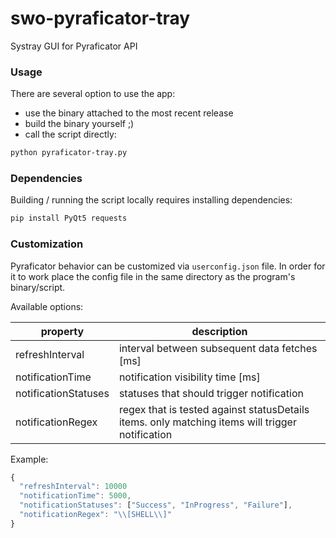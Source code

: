 # swo-pyraficator-tray
Systray GUI for Pyraficator API

### Usage
There are several option to use the app:
 - use the binary attached to the most recent release
 - build the binary yourself ;)
 - call the script directly:
```bash
python pyraficator-tray.py
```

### Dependencies
Building / running the script locally requires installing dependencies:
```bash
pip install PyQt5 requests
```

### Customization
Pyraficator behavior can be customized via `userconfig.json` file. In order for it to work place the config file in the same directory as the program's binary/script.

Available options:

| property | description |
| --- | --- |
| refreshInterval |  interval between subsequent data fetches [ms] |
| notificationTime |  notification visibility time [ms] |
| notificationStatuses |  statuses that should trigger notification |
| notificationRegex |  regex that is tested against statusDetails items. only matching items will trigger notification|

Example:
```js
{
  "refreshInterval": 10000
  "notificationTime": 5000,
  "notificationStatuses": ["Success", "InProgress", "Failure"],
  "notificationRegex": "\\[SHELL\\]"
}
```
